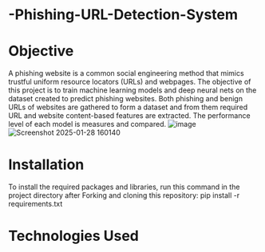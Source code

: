 # -Phishing-URL-Detection-System
# Objective
A phishing website is a common social engineering method that mimics trustful uniform resource locators (URLs) and webpages. The objective of this project is to train machine learning models and deep neural nets on the dataset created to predict phishing websites. Both phishing and benign URLs of websites are gathered to form a dataset and from them required URL and website content-based features are extracted. The performance level of each model is measures and compared.
![image](https://github.com/user-attachments/assets/77bdcf73-0005-4e87-9d95-a9622a1cff1c)
![Screenshot 2025-01-28 160140](https://github.com/user-attachments/assets/5eaccaa9-96da-4274-bd6f-801d2c52b6f1)

# Installation
To install the required packages and libraries, run this command in the project directory after Forking and cloning this repository:
pip install -r requirements.txt
# Technologies Used


